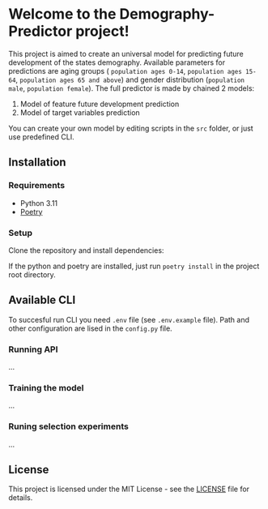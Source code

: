 # Welcome to the Demography-Predictor project!

This project is aimed to create an universal model for predicting future development of the states demography. Available parameters for predictions are aging groups (
    `population ages 0-14`, `population ages 15-64`, `population ages 65 and above`) and gender distribution (`population male`, `population female`). The full predictor is made by chained 2 models:

1. Model of feature future development prediction 
2. Model of target variables prediction 

You can create your own model by editing scripts in the `src` folder, or just use predefined CLI.

## Installation

### Requirements

- Python 3.11
- [Poetry](https://python-poetry.org/)

### Setup

Clone the repository and install dependencies:

If the python and poetry are installed, just run `poetry install` in the project root directory. 



## Available CLI

To succesful run CLI you need `.env` file (see `.env.example` file). Path and other configuration are lised in the `config.py` file.

### Running API
...

### Training the model
...

### Runing selection experiments
...

## License

This project is licensed under the MIT License - see the [LICENSE](./LICENSE) file for details.
